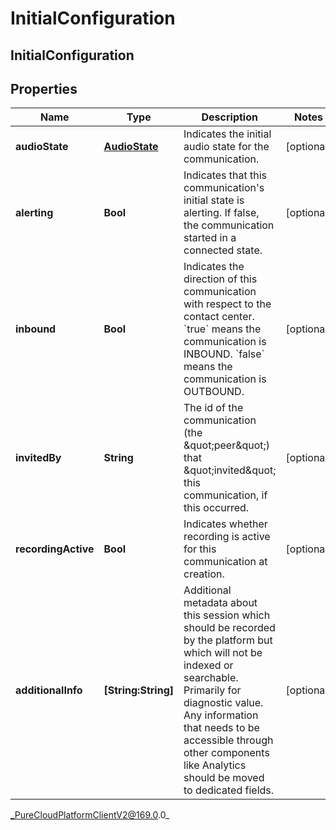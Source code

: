 # InitialConfiguration

## InitialConfiguration

## Properties

|Name | Type | Description | Notes|
|------------ | ------------- | ------------- | -------------|
| **audioState** | [**AudioState**](AudioState) | Indicates the initial audio state for the communication. | [optional] |
| **alerting** | **Bool** | Indicates that this communication&#39;s initial state is alerting. If false, the communication started in a connected state. | [optional] |
| **inbound** | **Bool** | Indicates the direction of this communication with respect to the contact center. &#x60;true&#x60; means the communication is INBOUND. &#x60;false&#x60; means the communication is OUTBOUND. | [optional] |
| **invitedBy** | **String** | The id of the communication (the \&quot;peer\&quot;) that \&quot;invited\&quot; this communication, if this occurred. | [optional] |
| **recordingActive** | **Bool** | Indicates whether recording is active for this communication at creation. | [optional] |
| **additionalInfo** | **[String:String]** | Additional metadata about this session which should be recorded by the platform but which will not be indexed or searchable. Primarily for diagnostic value. Any information that needs to be accessible through other components like Analytics should be moved to dedicated fields. | [optional] |



_PureCloudPlatformClientV2@169.0.0_
